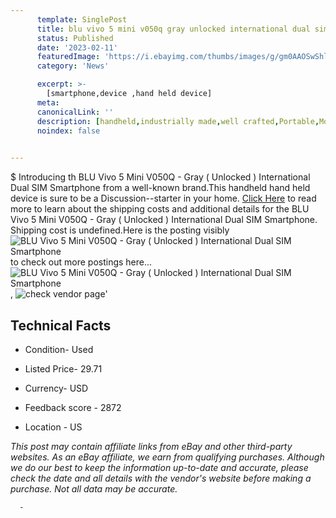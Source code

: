 ```yaml
---
      template: SinglePost
      title: blu vivo 5 mini v050q gray unlocked international dual sim smartphone
      status: Published
      date: '2023-02-11'
      featuredImage: 'https://i.ebayimg.com/thumbs/images/g/gm0AAOSwShljDCI4/s-l225.jpg'
      category: 'News'

      excerpt: >-
        [smartphone,device ,hand held device]
      meta:
      canonicalLink: ''
      description: [handheld,industrially made,well crafted,Portable,Mobile,Compact,Convenient,Lightweight,Maneuverable,Man-portable,Miniature,Carriable,Hand-held,Light,Holdable,Transportable,Mobile device,Pocket-sized,On-the-go,Wireless,Cordless,Compact size,Convenient size, smartphone,device ,hand held device]
      noindex: false
      

---
```

$
      Introducing th BLU Vivo 5 Mini V050Q - Gray ( Unlocked ) International Dual SIM Smartphone from a well-known brand.This handheld hand held device is sure to be a Discussion--starter in your home. [Click Here](https://www.ebay.com/itm/275438800507?hash=item40216e8e7b%3Ag%3Agm0AAOSwShljDCI4&mkevt=1&mkcid=1&mkrid=711-53200-19255-0&campid=%253CePNCampaignId%253E&customid=%253CreferenceId%253E&toolid=10049) to read more to learn about the shipping costs and additional details for the BLU Vivo 5 Mini V050Q - Gray ( Unlocked ) International Dual SIM Smartphone. Shipping cost is undefined.Here is the posting visibly ![BLU Vivo 5 Mini V050Q - Gray ( Unlocked ) International Dual SIM Smartphone](https://i.ebayimg.com/thumbs/images/g/gm0AAOSwShljDCI4/s-l225.jpg) to check out more postings here... ![BLU Vivo 5 Mini V050Q - Gray ( Unlocked ) International Dual SIM Smartphone](https://i.ebayimg.com/images/g/gm0AAOSwShljDCI4/s-l1600.jpg), ![check vendor page](https://origin-galleryplus.ebayimg.com/ws/web/275438800507_2_0_1/225x225.jpg,https://origin-galleryplus.ebayimg.com/ws/web/275438800507_3_0_1/225x225.jpg,https://origin-galleryplus.ebayimg.com/ws/web/275438800507_4_0_1/225x225.jpg)'

      

 ## Technical Facts 



     
      

 - Condition- Used 


      

 - Listed Price- 29.71 


      

 - Currency- USD 


      

 - Feedback score - 2872 


      

 - Location - US 


      
      

 *_This post may contain affiliate links from eBay and other third-party websites. As an eBay affiliate, we earn from qualifying purchases. Although we do our best to keep the information up-to-date and accurate, please check the date and all details with the vendor's website before making a purchase. Not all data may be accurate._*




      -
